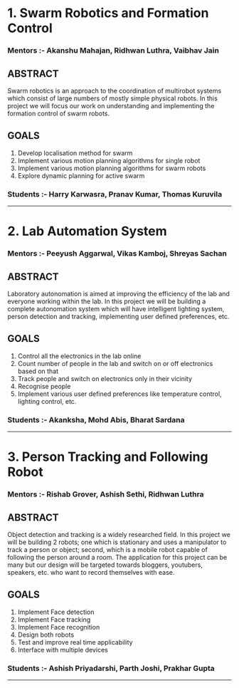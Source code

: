 # 1. Swarm Robotics and Formation Control

### Mentors :- Akanshu Mahajan, Ridhwan Luthra, Vaibhav Jain

## ABSTRACT
Swarm robotics is an approach to the coordination of multirobot systems which consist of large numbers of mostly simple physical robots. In this project we will focus our work on understanding and implementing the formation control of swarm robots.

## GOALS
1. Develop localisation method for swarm
2. Implement various motion planning algorithms for single robot
3. Implement various motion planning algorithms for swarm robots
4. Explore dynamic planning for active swarm

### Students :- Harry Karwasra, Pranav Kumar, Thomas Kuruvila
____

# 2. Lab Automation System

### Mentors :- Peeyush Aggarwal, Vikas Kamboj, Shreyas Sachan

## ABSTRACT
Laboratory autonomation is aimed at improving the efficiency of the lab and everyone working within the lab. In this project we will be building a complete autonomation system which will have intelligent lighting system, person detection and tracking, implementing user defined preferences, etc.

## GOALS
1. Control all the electronics in the lab online
2. Count number of  people in the lab and switch on or off electronics based on that
3. Track people and switch on electronics only in their vicinity
4. Recognise people
5. Implement various user defined preferences like temperature control, lighting control, etc.

### Students :- Akanksha, Mohd Abis, Bharat Sardana
____

# 3. Person Tracking and Following Robot

### Mentors :- Rishab Grover, Ashish Sethi, Ridhwan Luthra

## ABSTRACT
Object detection and tracking is a widely researched field. In this project we will be building 2 robots; one which is stationary and uses a manipulator to track a person or object; second, which is  a mobile robot capable of following the person around a room. The application for this project can be many but our design will be targeted towards bloggers, youtubers, speakers, etc. who want to record themselves with ease.

## GOALS
1. Implement Face detection
2. Implement Face tracking
3. Implement Face recognition
4. Design both robots
5. Test and improve real time applicability
6. Interface with multiple devices

### Students :- Ashish Priyadarshi, Parth Joshi, Prakhar Gupta
____
